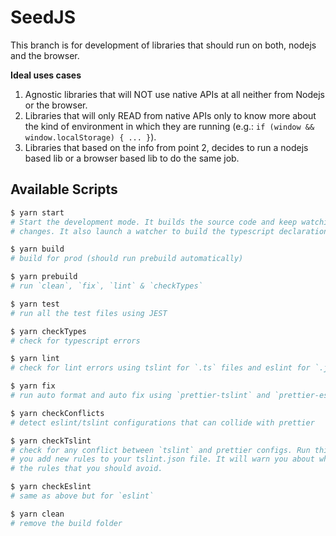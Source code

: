 # SeedJS

This branch is for development of libraries that should run on both, nodejs and
the browser.

**Ideal uses cases**

1. Agnostic libraries that will NOT use native APIs at all neither from Nodejs
   or the browser.
2. Libraries that will only READ from native APIs only to know more about the
   kind of environment in which they are running (e.g.:
   `if (window && window.localStorage) { ... }`).
3. Libraries that based on the info from point 2, decides to run a nodejs based
   lib or a browser based lib to do the same job.

## Available Scripts

```bash
$ yarn start
# Start the development mode. It builds the source code and keep watching for
# changes. It also launch a watcher to build the typescript declaration files.

$ yarn build
# build for prod (should run prebuild automatically)

$ yarn prebuild
# run `clean`, `fix`, `lint` & `checkTypes`

$ yarn test
# run all the test files using JEST

$ yarn checkTypes
# check for typescript errors

$ yarn lint
# check for lint errors using tslint for `.ts` files and eslint for `.js`.

$ yarn fix
# run auto format and auto fix using `prettier-tslint` and `prettier-eslint`

$ yarn checkConflicts
# detect eslint/tslint configurations that can collide with prettier

$ yarn checkTslint
# check for any conflict between `tslint` and prettier configs. Run this when
# you add new rules to your tslint.json file. It will warn you about what are
# the rules that you should avoid.

$ yarn checkEslint
# same as above but for `eslint`

$ yarn clean
# remove the build folder
```
